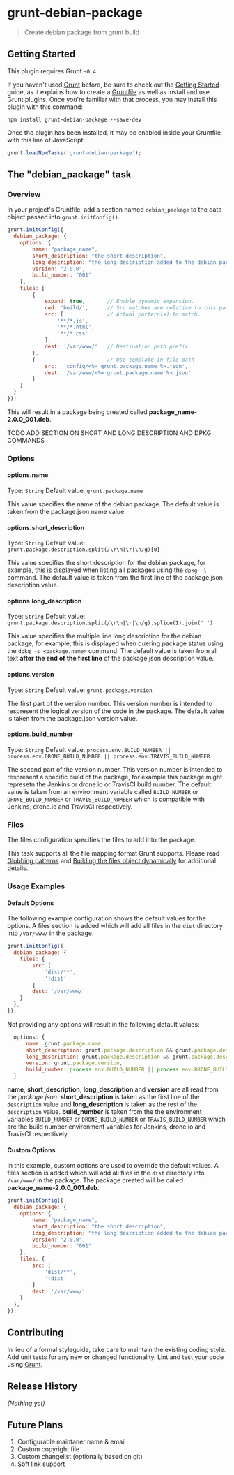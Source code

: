 # grunt-debian-package

> Create debian package from grunt build

## Getting Started
This plugin requires Grunt `~0.4`

If you haven't used [Grunt](http://gruntjs.com/) before, be sure to check out the [Getting Started](http://gruntjs.com/getting-started) guide, as it explains how to create a [Gruntfile](http://gruntjs.com/sample-gruntfile) as well as install and use Grunt plugins. Once you're familiar with that process, you may install this plugin with this command:

```shell
npm install grunt-debian-package --save-dev
```

Once the plugin has been installed, it may be enabled inside your Gruntfile with this line of JavaScript:

```js
grunt.loadNpmTasks('grunt-debian-package');
```

## The "debian_package" task

### Overview
In your project's Gruntfile, add a section named `debian_package` to the data object passed into `grunt.initConfig()`. 

```js
grunt.initConfig({
  debian_package: {
    options: {
        name: "package_name",
        short_description: "the short description",
        long_description: "the long description added to the debian package",
        version: "2.0.0",
        build_number: "001"
    },
    files: [
        {
            expand: true,       // Enable dynamic expansion.
            cwd: 'build/',      // Src matches are relative to this path.
            src: [              // Actual pattern(s) to match.
                '**/*.js',
                '**/*.html',
                '**/*.css'
            ],
            dest: '/var/www/'   // Destination path prefix.
        },
        {                       // Use template in file path
            src:  'config/<%= grunt.package.name %>.json', 
            dest: '/var/www/<%= grunt.package.name %>.json'
        }
    ]
  }
});
```

This will result in a package being created called **package_name-2.0.0_001.deb**.

TODO ADD SECTION ON SHORT AND LONG DESCRIPTION AND DPKG COMMANDS

### Options

#### options.name
Type: `String`
Default value: `grunt.package.name`

This value specifies the name of the debian package.  The default value is taken from the package.json name value.

#### options.short_description
Type: `String`
Default value: `grunt.package.description.split(/\r\n|\r|\n/g)[0]`

This value specifies the short description for the debian package, for example, this is displayed when listing all packages using the `dpkg -l` command.  The default value is taken from the first line of the package.json description value.

#### options.long_description
Type: `String`
Default value: `grunt.package.description.split(/\r\n|\r|\n/g).splice(1).join(' ')`

This value specifies the multiple line long description for the debian package, for example, this is displayed when quering package status using the `dpkg -s <package.name>` command.  The default value is taken from all text **after the end of the first line** of the package.json description value.

#### options.version
Type: `String`
Default value: `grunt.package.version`

The first part of the version number.  This version number is intended to respresent the logical version of the code in the package.  The default value is taken from the package.json version value.

#### options.build_number
Type: `String`
Default value: `process.env.BUILD_NUMBER || process.env.DRONE_BUILD_NUMBER || process.env.TRAVIS_BUILD_NUMBER`

The second part of the version number.  This version number is intended to respresent a specific build of the package, for example this package might represetn the Jenkins or drone.io or TravisCI build number.  The default value is taken from an environment variable called `BUILD_NUMBER` or `DRONE_BUILD_NUMBER` or `TRAVIS_BUILD_NUMBER` which is compatible with Jenkins, drone.io and TravisCI respectively.

### Files

The files configuration specifies the files to add into the package.

This task supports all the file mapping format Grunt supports. Please read [Globbing patterns](http://gruntjs.com/configuring-tasks#globbing-patterns) and [Building the files object dynamically](http://gruntjs.com/configuring-tasks#building-the-files-object-dynamically) for additional details.

### Usage Examples

#### Default Options

The following example configuration shows the default values for the options.  A files section is added which will add all files in the `dist` directory into `/var/www/` in the package.

```js
grunt.initConfig({
  debian_package: {
    files: {
        src: [
            'dist/**',
            '!dist'
        ]
        dest: '/var/www/'
    }
  },
});
```

Not providing any options will result in the following default values:

```js
  options: {
      name: grunt.package.name,
      short_description: grunt.package.description && grunt.package.description.split(/\r\n|\r|\n/g)[0],
      long_description: grunt.package.description && grunt.package.description.split(/\r\n|\r|\n/g).splice(1).join(' '),
      version: grunt.package.version,
      build_number: process.env.BUILD_NUMBER || process.env.DRONE_BUILD_NUMBER || process.env.TRAVIS_BUILD_NUMBER
  }
```

**name**, **short_description**, **long_description** and **version** are all read from the *package.json*.  **short_description** is taken as the first line of the `description` value and **long_description** is taken as the rest of the `description` value.  **build_number** is taken from the the environment variables `BUILD_NUMBER` or `DRONE_BUILD_NUMBER` or `TRAVIS_BUILD_NUMBER` which are the build number environment variables for Jenkins, drone.io and TravisCI respectively.

#### Custom Options

In this example, custom options are used to override the default values.  A files section is added which will add all files in the `dist` directory into `/var/www/` in the package.  The package created will be called **package_name-2.0.0_001.deb**.

```js
grunt.initConfig({
  debian_package: {
    options: {
        name: "package_name",
        short_description: "the short description",
        long_description: "the long description added to the debian package",
        version: "2.0.0",
        build_number: "001"
    },
    files: {
        src: [
            'dist/**',
            '!dist'
        ]
        dest: '/var/www/'
    }
  },
});
```

## Contributing
In lieu of a formal styleguide, take care to maintain the existing coding style. Add unit tests for any new or changed functionality. Lint and test your code using [Grunt](http://gruntjs.com/).

## Release History
_(Nothing yet)_

## Future Plans
1. Configurable maintaner name & email
2. Custom copyright file
3. Custom changelist (optionally based on git)
4. Soft link support
